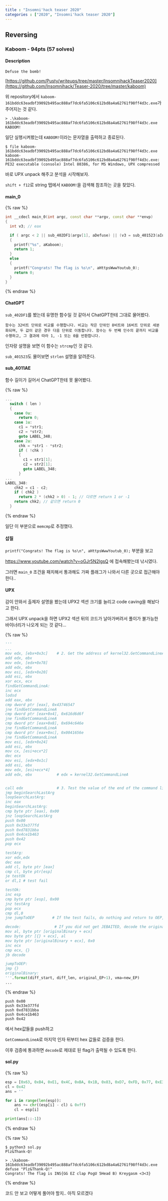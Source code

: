 ```yaml
---
title : "Insomni'hack teaser 2020"
categories : ["2020", "Insomni'hack teaser 2020"]
---
```


## Reversing

### Kaboom - 94pts (57 solves)

#### Description

```
Defuse the bomb!
```

[https://github.com/Pusty/writeups/tree/master/InsomnihackTeaser2020](https://github.com/Insomnihack/Teaser-2020/tree/master/kaboom)

위 repository에서 `kaboom-161bddc63eadbf39092b495ac888af7dc6fa5106c612bd8a4a62761f98ff4d3c.exe`가 주어지는 것 같다.

```console
> .\kaboom-161bddc63eadbf39092b495ac888af7dc6fa5106c612bd8a4a62761f98ff4d3c.exe
KABOOM!
```

일단 실행시켜봤는데 `KABOOM!`이라는 문자열을 출력하고 종료된다.

```console
$ file kaboom-161bddc63eadbf39092b495ac888af7dc6fa5106c612bd8a4a62761f98ff4d3c.exe 
kaboom-161bddc63eadbf39092b495ac888af7dc6fa5106c612bd8a4a62761f98ff4d3c.exe: PE32 executable (console) Intel 80386, for MS Windows, UPX compressed
```

바로 UPX unpack 해주고 분석을 시작해보자.

`shift + f12`로 string 탭에서 `KABOOM!`을 검색해 참조하는 곳을 찾았다.

#### main_0

{% raw %}
```c++
int __cdecl main_0(int argc, const char **argv, const char **envp)
{
  int v3; // eax

  if ( argc < 2 || sub_402DF1(argv[1], aDefuse) || (v3 = sub_401523(aIns), sub_4011AE(aIns_0, aHttpsWwwYoutub, v3)) )
  {
    printf("%s", aKaboom);
    return 1;
  }
  else
  {
    printf("Congrats! The flag is %s\n", aHttpsWwwYoutub_0);
    return 0;
  }
}
```
{% endraw %}

#### ChatGPT

`sub_402DF1`를 봤는데 유명한 함수일 것 같아서 ChatGPT한테 그대로 물어봤다.

```
함수는 32비트 단위로 비교를 수행합니다. 비교는 작은 단위인 8비트와 16비트 단위로 세분화되며, 두 값이 같은 경우 다음 단위로 이동합니다. 함수는 두 번째 인수의 끝까지 비교를 수행하고, 그 결과에 따라 1, -1 또는 0을 반환합니다.
```

인자랑 설명을 보면 이 함수는 `strcmp`인 것 같다.

`sub_401523`도 물어보면 `strlen` 설명을 알려준다.

#### sub_4011AE

함수 길이가 길어서 ChatGPT한테 못 물어봤다.

{% raw %}
```c++
...
  switch ( len )
  {
    case 0u:
      return 0;
    case 1u:
      c1 = *str1;
      c2 = *str2;
      goto LABEL_348;
    case 2u:
      chk = *str1 - *str2;
      if ( !chk )
      {
        c1 = str1[1];
        c2 = str2[1];
        goto LABEL_348;
      }
...
LABEL_348:
    chk2 = c1 - c2;
    if ( chk2 )
      return 2 * (chk2 > 0) - 1; // 다르면 return 1 or -1
    return chk2; // 같으면 return 0
  }
```
{% endraw %}

일단 이 부분으로 `memcmp`로 추정했다.

#### 삽질

`printf("Congrats! The flag is %s\n", aHttpsWwwYoutub_0);` 부분을 보고

https://www.youtube.com/watch?v=oGJr5N2lgsQ 에 접속해봤는데 낚시였다.

그러면 `main_0` 조건을 패치해서 통과해도 가짜 플래그가 나와서 다른 곳으로 접근해야 한다..

#### UPX

감이 안와서 출제자 설명을 봤는데 UPX2 섹션 크기를 늘리고 code caving을 해놨다고 한다.

그래서 UPX unpack을 하면 UPX2 섹션 뒤의 코드가 날아가버려서 풀이가 불가능한 바이너리가 나오게 되는 것 같다...

{% raw %}
```python
'''
...
mov edx, [ebx+0x3c]    # 2. Get the address of kernel32.GetCommandLineA in edx
add edx, ebx
mov edx, [edx+0x78]
add edx, ebx
mov esi, [edx+0x20]
add esi, ebx
xor ecx, ecx
findGetCommandLineA:
inc ecx
lodsd
add eax, ebx
cmp dword ptr [eax], 0x43746547
jne findGetCommandLineA
cmp dword ptr [eax+0x4], 0x616d6d6f
jne findGetCommandLineA
cmp dword ptr [eax+0x8], 0x694c646e
jne findGetCommandLineA
cmp dword ptr [eax+0xc], 0x0041656e
jne findGetCommandLineA
mov esi, [edx+0x24]
add esi, ebx
mov cx, [esi+ecx*2]
dec ecx
mov esi, [edx+0x1c]
add esi, ebx
mov edx, [esi+ecx*4]
add edx, ebx           # edx = kernel32.GetCommandLineA


call edx               # 3. Test the value of the end of the command line (the last argument)
jmp beginSearchLastArg
loopSearchLastArg:
inc eax
beginSearchLastArg:
cmp byte ptr [eax], 0x00
jnz loopSearchLastArg
push 0x00
push 0x33e377fd
push 0xd7831bba
push 0x4ce1b463
push 0x42
pop ecx

testArg:
xor edx,edx
dec eax
add cl, byte ptr [eax]
cmp cl, byte ptr[esp]
je testOk        
or dl,1 # test fail

testOk:
inc esp
cmp byte ptr [esp], 0x00
jnz testArg              
pop ecx
cmp dl,0
jne jumpToOEP        # If the test fails, do nothing and return to OEP, get JEBAITED

decode:               # If you did not get JEBAITED, decode the original binary
mov al, byte ptr [originalBinary + ecx]
mov byte ptr [{} + ecx], al
mov byte ptr [originalBinary + ecx], 0x0
inc ecx
cmp ecx, {}
jb decode

jumpToOEP:
jmp {}
originalBinary:
'''.format(diff_start, diff_len, original_EP+1), vma=new_EP)
...
```
{% endraw %}

```
push 0x00
push 0x33e377fd
push 0xd7831bba
push 0x4ce1b463
push 0x42
```
에서 hex값들을 push하고 

`GetCommandLineA`로 마지막 인자 뒤부터 hex 값들로 검증을 한다.

이후 검증에 통과하면 `decode`로 제대로 된 flag가 출력될 수 있도록 한다.

#### sol.py

{% raw %}
```python
esp = [0x63, 0xB4, 0xE1, 0x4C, 0xBA, 0x1B, 0x83, 0xD7, 0xFD, 0x77, 0xE3, 0x33]
cl = 0x42
ans = ''

for i in range(len(esp)):
    ans += chr((esp[i] - cl) & 0xff)
    cl = esp[i]

print(ans[::-1])
```
{% endraw %}

{% raw %}
```console
$ python3 sol.py 
Plz&Thank-Q!
```

```console
> .\kaboom-161bddc63eadbf39092b495ac888af7dc6fa5106c612bd8a4a62761f98ff4d3c.exe defuse "Plz&Thank-Q!"
Congrats! The flag is INS{GG EZ clap PogU 5Head B) Kreygasm <3<3}
```
{% endraw %}

코드 안 보고 어떻게 풀어야 할지.. 아직 모르겠다
